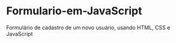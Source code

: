 # Formulario-em-JavaScript
Formulário de cadastro de um novo usuário, usando HTML, CSS e JavaScript
